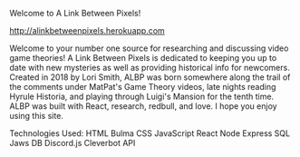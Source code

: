 Welcome to A Link Between Pixels!

http://alinkbetweenpixels.herokuapp.com

Welcome to your number one source for researching and discussing video game theories! A Link Between Pixels is dedicated to keeping you up to date with new mysteries as well as providing historical info for newcomers. Created in 2018 by Lori Smith, ALBP was born somewhere along the trail of the comments under MatPat's Game Theory videos, late nights reading Hyrule Historia, and playing through Luigi's Mansion for the tenth time. ALBP was built with React, research, redbull, and love. I hope you enjoy using this site.

Technologies Used:
HTML
Bulma CSS
JavaScript
React
Node
Express
SQL
Jaws DB
Discord.js
Cleverbot API
